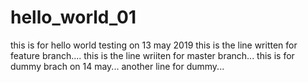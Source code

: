# hello_world_01
this is for hello world testing on 13 may 2019
this is the line written for feature branch....
this is the line wriiten for master branch...
this is for dummy brach on 14 may...
another line for dummy...
